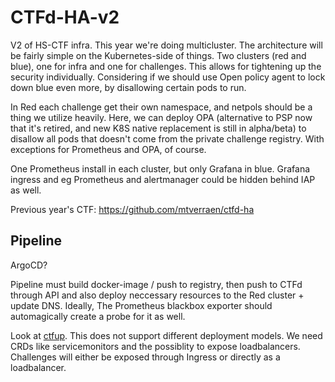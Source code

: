 # CTFd-HA-v2

V2 of HS-CTF infra. This year we're doing multicluster. The architecture will be fairly simple on the Kubernetes-side of things. Two clusters (red and blue), one for infra and one for challenges. This allows for tightening up the security individually. Considering if we should use Open policy agent to lock down blue even more, by disallowing certain pods to run. 

In Red each challenge get their own namespace, and netpols should be a thing we utilize heavily. Here, we can deploy OPA (alternative to PSP now that it's retired, and new K8S native replacement is still in alpha/beta) to disallow all pods that doesn't come from the private challenge registry. With exceptions for Prometheus and OPA, of course. 

One Prometheus install in each cluster, but only Grafana in blue. Grafana ingress and eg Prometheus and alertmanager could be hidden behind IAP as well.

Previous year's CTF: https://github.com/mtverraen/ctfd-ha

## Pipeline

ArgoCD? 

Pipeline must build docker-image / push to registry, then push to CTFd through API and also deploy neccessary resources to the Red cluster + update DNS. Ideally, The Prometheus blackbox exporter should automagically create a probe for it as well. 

Look at [ctfup](https://github.com/csivitu/ctfup). This does not support different deployment models. We need CRDs like servicemonitors and the possiblity to expose loadbalancers. Challenges will either be exposed through Ingress or directly as a loadbalancer. 

